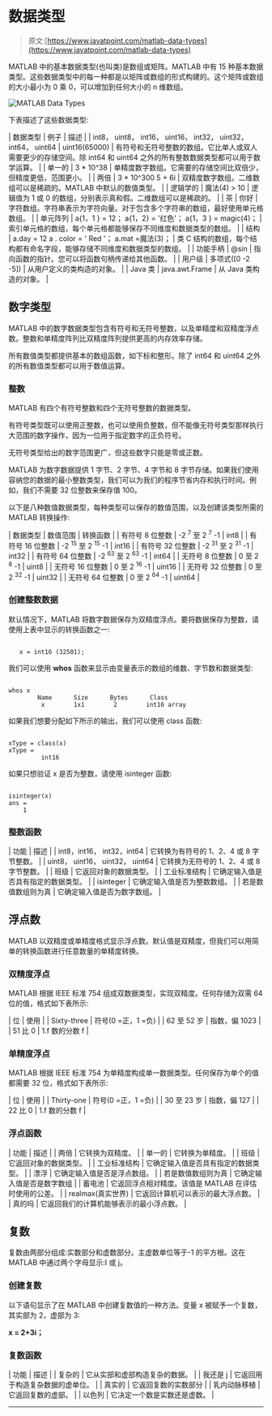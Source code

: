 # 数据类型

> 原文:[https://www.javatpoint.com/matlab-data-types](https://www.javatpoint.com/matlab-data-types)

MATLAB 中的基本数据类型(也叫类)是数组或矩阵。MATLAB 中有 15 种基本数据类型。这些数据类型中的每一种都是以矩阵或数组的形式构建的。这个矩阵或数组的大小最小为 0 乘 0，可以增加到任何大小的 n 维数组。

![MATLAB Data Types](../Images/9d3c2e4e47c0748dd56b7cf76e2e2401.png)

下表描述了这些数据类型:

| 数据类型 | 例子 | 描述 |
| int8， uint8，
int16， uint16，
int32， uint32，
int64， uint64 | uint16(65000) | 有符号和无符号整数的数组。它比单人或双人需要更少的存储空间。除 int64 和 uint64 之外的所有整数数据类型都可以用于数学运算。 |
| 单一的 | 3 * 10^38 | 单精度数字数组。它需要的存储空间比双倍少，但精度更低，范围更小。 |
| 两倍 | 3 * 10^300
5 + 6i | 双精度数字数组。二维数组可以是稀疏的。MATLAB 中默认的数值类型。 |
| 逻辑学的 | 魔法(4) > 10 | 逻辑值为 1 或 0 的数组，分别表示真和假。二维数组可以是稀疏的。 |
| 茶 | 你好 | 字符数组。字符串表示为字符向量。对于包含多个字符串的数组，最好使用单元格数组。 |
| 单元阵列 | a{1，1 } = 12；
a{1，2} = '红色'；
a{1，3 } = magic(4)； | 索引单元格的数组，每个单元格都能够保存不同维度和数据类型的数组。 |
| 结构 | a.day = 12
a . color = ' Red '；
a.mat =魔法(3)； | 类 C 结构的数组，每个结构都有命名字段，能够存储不同维度和数据类型的数组。 |
| 功能手柄 | @sin | 指向函数的指针。您可以将函数句柄传递给其他函数。 |
| 用户级 | 多项式([0 -2 -5]) | 从用户定义的类构造的对象。 |
| Java 类 | java.awt.Frame | 从 Java 类构造的对象。 |

## 数字类型

MATLAB 中的数字数据类型包含有符号和无符号整数，以及单精度和双精度浮点数。整数和单精度阵列比双精度阵列提供更高的内存效率存储。

所有数值类型都提供基本的数组函数，如下标和整形。除了 int64 和 uint64 之外的所有数值类型都可以用于数值运算。

### 整数

MATLAB 有四个有符号整数和四个无符号整数的数据类型。

有符号类型既可以使用正整数，也可以使用负整数，但不能像无符号类型那样执行大范围的数字操作，因为一位用于指定数字的正负符号。

无符号类型给出的数字范围更广，但这些数字只能是零或正数。

MATLAB 为数字数据提供 1 字节、2 字节、4 字节和 8 字节存储。如果我们使用容纳您的数据的最小整数类型，我们可以为我们的程序节省内存和执行时间。例如，我们不需要 32 位整数来保存值 100。

以下是八种数值数据类型，每种类型可以保存的数值范围，以及创建该类型所需的 MATLAB 转换操作:

| 数据类型 | 数值范围 | 转换函数 |
| 有符号 8 位整数 | -2 <sup>7</sup> 至 2 <sup>7</sup> -1 | int8 |
| 有符号 16 位整数 | -2 <sup>15</sup> 至 2 <sup>15</sup> -1 | int16 |
| 有符号 32 位整数 | -2 <sup>31</sup> 至 2 <sup>31</sup> -1 | int32 |
| 有符号 64 位整数 | -2 <sup>63</sup> 至 2 <sup>63</sup> -1 | int64 |
| 无符号 8 位整数 | 0 至 2 <sup>8</sup> -1 | uint8 |
| 无符号 16 位整数 | 0 至 2 <sup>16</sup> -1 | uint16 |
| 无符号 32 位整数 | 0 至 2 <sup>32</sup> -1 | uint32 |
| 无符号 64 位整数 | 0 至 2 <sup>64</sup> -1 | uint64 |

### 创建整数数据

默认情况下，MATLAB 将数字数据保存为双精度浮点。要将数据保存为整数，请使用上表中显示的转换函数之一:

```

   x = int16 (32501);

```

我们可以使用 **whos** 函数来显示由变量表示的数组的维数、字节数和数据类型:

```

whos x 
        Name      Size      Bytes      Class 
         x        1x1        2        int16 array	

```

如果我们想要分配如下所示的输出，我们可以使用 class 函数:

```

xType = class(x) 
xType = 
         int16

```

如果只想验证 x 是否为整数，请使用 isinteger 函数:

```

isinteger(x) 
ans = 
    1	

```

### 整数函数

| 功能 | 描述 |
| int8，int16，
int32，int64 | 它转换为有符号的 1、2、4 或 8 字节整数。 |
| uint8， uint16，
uint32， uint64 | 它转换为无符号的 1、2、4 或 8 字节整数。 |
| 班级 | 它返回对象的数据类型。 |
| 工业标准结构 | 它确定输入值是否具有指定的数据类型。 |
| isinteger | 它确定输入值是否为整数数组。 |
| 若是数值数组则为真 | 它确定输入值是否为数字数组。 |

## 浮点数

MATLAB 以双精度或单精度格式显示浮点数。默认值是双精度，但我们可以用简单的转换函数进行任意数量的单精度转换。

### 双精度浮点

MATLAB 根据 IEEE 标准 754 组成双数据类型，实现双精度。任何存储为双需 64 位的值，格式如下表所示:

| 位 | 使用 |
| Sixty-three | 符号(0 =正，1 =负) |
| 62 至 52 岁 | 指数，偏 1023 |
| 51 比 0 | 1.f 数的分数 f |

### 单精度浮点

MATLAB 根据 IEEE 标准 754 为单精度构成单一数据类型。任何保存为单个的值都需要 32 位，格式如下表所示:

| 位 | 使用 |
| Thirty-one | 符号(0 =正，1 =负) |
| 30 至 23 岁 | 指数，偏 127 |
| 22 比 0 | 1.f 数的分数 f |

### 浮点函数

| 功能 | 描述 |
| 两倍 | 它转换为双精度。 |
| 单一的 | 它转换为单精度。 |
| 班级 | 它返回对象的数据类型。 |
| 工业标准结构 | 它确定输入值是否具有指定的数据类型。 |
| 漂浮 | 它确定输入值是否是浮点数组。 |
| 若是数值数组则为真 | 它确定输入值是否是数字数组 |
| 蓄电池 | 它返回浮点相对精度。该值是 MATLAB 在评估时使用的公差。 |
| realmax(真实世界) | 它返回计算机可以表示的最大浮点数。 |
| 真的吗 | 它返回我们的计算机能够表示的最小浮点数。 |

## 复数

复数由两部分组成:实数部分和虚数部分。主虚数单位等于-1 的平方根。这在 MATLAB 中通过两个字母显示:I 或 j。

### 创建复数

以下语句显示了在 MATLAB 中创建复数值的一种方法。变量 x 被赋予一个复数，其实部为 2，虚部为 3:

**x = 2+3i；**

### 复数函数

| 功能 | 描述 |
| 复杂的 | 它从实部和虚部构造复杂的数据。 |
| 我还是 j | 它返回用于构造复杂数据的虚单位。 |
| 真实的 | 它返回复数的实数部分 |
| 乳内动脉移植 | 它返回复数的虚部。 |
| 以色列 | 它决定一个数是实数还是虚数。 |

* * *
